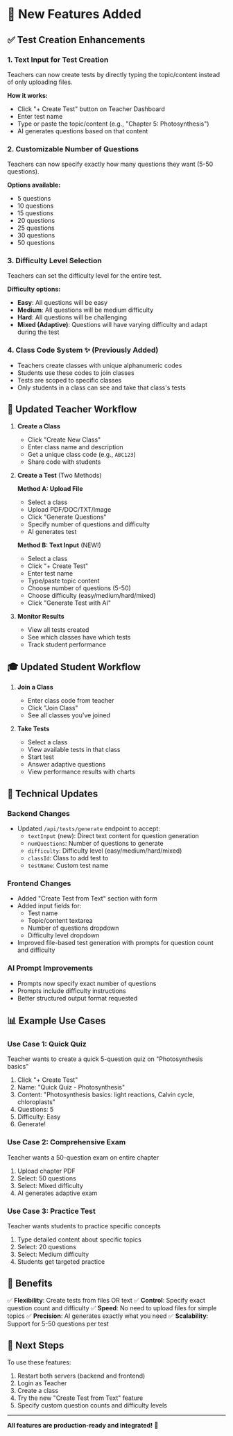 # 🎉 New Features Added

## ✅ Test Creation Enhancements

### 1. **Text Input for Test Creation**
Teachers can now create tests by directly typing the topic/content instead of only uploading files.

**How it works:**
- Click "+ Create Test" button on Teacher Dashboard
- Enter test name
- Type or paste the topic/content (e.g., "Chapter 5: Photosynthesis")
- AI generates questions based on that content

### 2. **Customizable Number of Questions**
Teachers can now specify exactly how many questions they want (5-50 questions).

**Options available:**
- 5 questions
- 10 questions
- 15 questions
- 20 questions
- 25 questions
- 30 questions
- 50 questions

### 3. **Difficulty Level Selection**
Teachers can set the difficulty level for the entire test.

**Difficulty options:**
- **Easy**: All questions will be easy
- **Medium**: All questions will be medium difficulty
- **Hard**: All questions will be challenging
- **Mixed (Adaptive)**: Questions will have varying difficulty and adapt during the test

### 4. **Class Code System** ✨ (Previously Added)
- Teachers create classes with unique alphanumeric codes
- Students use these codes to join classes
- Tests are scoped to specific classes
- Only students in a class can see and take that class's tests

## 🎯 Updated Teacher Workflow

1. **Create a Class**
   - Click "Create New Class"
   - Enter class name and description
   - Get a unique class code (e.g., `ABC123`)
   - Share code with students

2. **Create a Test** (Two Methods)

   **Method A: Upload File**
   - Select a class
   - Upload PDF/DOC/TXT/Image
   - Click "Generate Questions"
   - Specify number of questions and difficulty
   - AI generates test

   **Method B: Text Input** (NEW!)
   - Select a class
   - Click "+ Create Test"
   - Enter test name
   - Type/paste topic content
   - Choose number of questions (5-50)
   - Choose difficulty (easy/medium/hard/mixed)
   - Click "Generate Test with AI"

3. **Monitor Results**
   - View all tests created
   - See which classes have which tests
   - Track student performance

## 🎓 Updated Student Workflow

1. **Join a Class**
   - Enter class code from teacher
   - Click "Join Class"
   - See all classes you've joined

2. **Take Tests**
   - Select a class
   - View available tests in that class
   - Start test
   - Answer adaptive questions
   - View performance results with charts

## 🔧 Technical Updates

### Backend Changes
- Updated `/api/tests/generate` endpoint to accept:
  - `textInput` (new): Direct text content for question generation
  - `numQuestions`: Number of questions to generate
  - `difficulty`: Difficulty level (easy/medium/hard/mixed)
  - `classId`: Class to add test to
  - `testName`: Custom test name

### Frontend Changes
- Added "Create Test from Text" section with form
- Added input fields for:
  - Test name
  - Topic/content textarea
  - Number of questions dropdown
  - Difficulty level dropdown
- Improved file-based test generation with prompts for question count and difficulty

### AI Prompt Improvements
- Prompts now specify exact number of questions
- Prompts include difficulty instructions
- Better structured output format requested

## 📊 Example Use Cases

### Use Case 1: Quick Quiz
Teacher wants to create a quick 5-question quiz on "Photosynthesis basics"
1. Click "+ Create Test"
2. Name: "Quick Quiz - Photosynthesis"
3. Content: "Photosynthesis basics: light reactions, Calvin cycle, chloroplasts"
4. Questions: 5
5. Difficulty: Easy
6. Generate!

### Use Case 2: Comprehensive Exam
Teacher wants a 50-question exam on entire chapter
1. Upload chapter PDF
2. Select: 50 questions
3. Select: Mixed difficulty
4. AI generates adaptive exam

### Use Case 3: Practice Test
Teacher wants students to practice specific concepts
1. Type detailed content about specific topics
2. Select: 20 questions
3. Select: Medium difficulty
4. Students get targeted practice

## 🚀 Benefits

✅ **Flexibility**: Create tests from files OR text
✅ **Control**: Specify exact question count and difficulty
✅ **Speed**: No need to upload files for simple topics
✅ **Precision**: AI generates exactly what you need
✅ **Scalability**: Support for 5-50 questions per test

## 📝 Next Steps

To use these features:
1. Restart both servers (backend and frontend)
2. Login as Teacher
3. Create a class
4. Try the new "Create Test from Text" feature
5. Specify custom question counts and difficulty levels

---

**All features are production-ready and integrated!** 🎊
